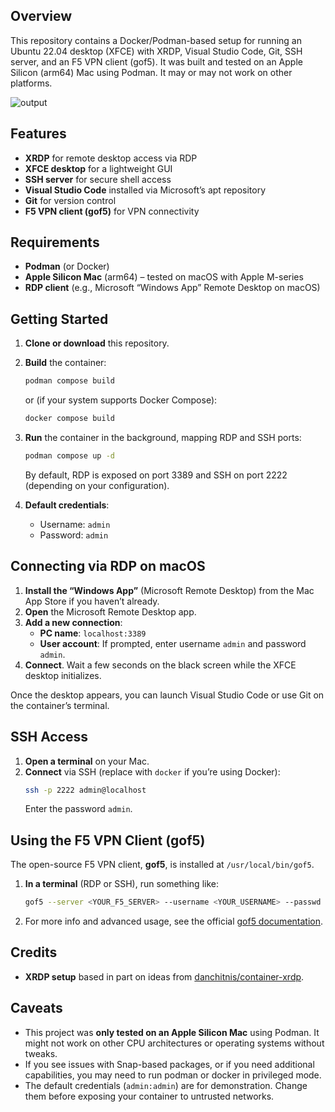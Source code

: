 ## Overview

This repository contains a Docker/Podman-based setup for running an Ubuntu 22.04 desktop (XFCE) with XRDP, Visual Studio Code, Git, SSH server, and an F5 VPN client (gof5). It was built and tested on an Apple Silicon (arm64) Mac using Podman. It may or may not work on other platforms.

![output](https://github.com/user-attachments/assets/edef236d-41eb-4460-b1c0-814fd3717f3e)

## Features

- **XRDP** for remote desktop access via RDP  
- **XFCE desktop** for a lightweight GUI  
- **SSH server** for secure shell access  
- **Visual Studio Code** installed via Microsoft’s apt repository  
- **Git** for version control  
- **F5 VPN client (gof5)** for VPN connectivity  

## Requirements

- **Podman** (or Docker)  
- **Apple Silicon Mac** (arm64) – tested on macOS with Apple M-series  
- **RDP client** (e.g., Microsoft “Windows App” Remote Desktop on macOS)

## Getting Started

1. **Clone or download** this repository.  
2. **Build** the container:  
   ```bash
   podman compose build
   ```
   or (if your system supports Docker Compose):
   ```bash
   docker compose build
   ```

3. **Run** the container in the background, mapping RDP and SSH ports:
   ```bash
   podman compose up -d
   ```
   By default, RDP is exposed on port 3389 and SSH on port 2222 (depending on your configuration).

4. **Default credentials**:  
   - Username: `admin`  
   - Password: `admin`

## Connecting via RDP on macOS

1. **Install the “Windows App”** (Microsoft Remote Desktop) from the Mac App Store if you haven’t already.  
2. **Open** the Microsoft Remote Desktop app.  
3. **Add a new connection**:  
   - **PC name**: `localhost:3389`  
   - **User account**: If prompted, enter username `admin` and password `admin`.  
4. **Connect**. Wait a few seconds on the black screen while the XFCE desktop initializes.  

Once the desktop appears, you can launch Visual Studio Code or use Git on the container’s terminal.

## SSH Access

1. **Open a terminal** on your Mac.  
2. **Connect** via SSH (replace with `docker` if you’re using Docker):
   ```bash
   ssh -p 2222 admin@localhost
   ```
   Enter the password `admin`.  

## Using the F5 VPN Client (gof5)

The open-source F5 VPN client, **gof5**, is installed at `/usr/local/bin/gof5`.  
1. **In a terminal** (RDP or SSH), run something like:
   ```bash
   gof5 --server <YOUR_F5_SERVER> --username <YOUR_USERNAME> --passwd <YOUR_PASSWORD>
   ```
2. For more info and advanced usage, see the official [gof5 documentation](https://github.com/kayrus/gof5).

## Credits

- **XRDP setup** based in part on ideas from [danchitnis/container-xrdp](https://github.com/danchitnis/container-xrdp).

## Caveats

- This project was **only tested on an Apple Silicon Mac** using Podman. It might not work on other CPU architectures or operating systems without tweaks.  
- If you see issues with Snap-based packages, or if you need additional capabilities, you may need to run podman or docker in privileged mode.  
- The default credentials (`admin:admin`) are for demonstration. Change them before exposing your container to untrusted networks.
